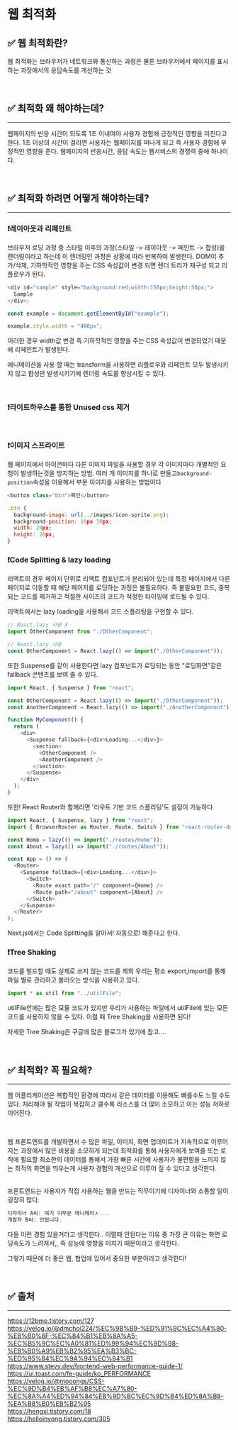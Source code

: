 # 웹 최적화

## ✅ 웹 최적화란?

웹 최적화는 브라우저가 네트워크와 통신하는 과정은 물론 브라우저에서 페이지를 표시하는 과정에서의 응답속도를 개선하는 것

<br>

## ✅ 최적화 왜 해야하는데?

---

웹페이지의 반응 시간이 되도록 1초 이내여야 사용자 경험에 긍정적인 영향을 미친다고 한다. 1초 이상의 시간이 걸리면 사용자는 웹페이지를 떠나게 되고 즉 사용자 경험에 부정적인 영향을 준다. 웹페이지의 반응시간, 응답 속도는 웹서비스의 경쟁력 중에 하나이다.

<br>

## ✅ 최적화 하려면 어떻게 해야하는데?

---

### ❗️레이아웃과 리페인트

브라우저 로딩 과정 중 스타일 이후의 과정(스타일 -> 레이아웃 -> 페인트 -> 합성)을 렌더링이라고 하는데 이 렌더링인 과정은 상황에 따라 반복하여 발생한다. DOM이 추가/삭제, 기하학적인 영향을 주는 CSS 속성값이 변경 되면 렌더 트리가 재구성 되고 리플로우가 된다.

```javascript
<div id="sample" style="background:red;width:150px;height:50px;">
  Sample
</div>;

const example = document.getElementById("example");

example.style.width = "400px";
```

이러한 경우 width값 변경 즉 기하학적인 영향을 주는 CSS 속성값이 변경되었기 때문에 리페인트가 발생된다.

에니메이션을 사용 할 때는 transform을 사용하면 리플로우와 리페인트 모두 발생시키지 않고 합성만 발생시키기에 렌더링 속도를 향상시킬 수 있다.

<br>

### ❗️라이트하우스를 통한 Unused css 제거

<br>

### ❗️이미지 스프라이트

웹 페이지에서 아이콘마다 다른 이미지 파일을 사용할 경우 각 이미지마다 개별적인 요청이 발생하는것을 방지하는 방법. 여러 개 이미지를 하나로 만들고`background-position`속성을 이용해서 부분 이미지를 사용하는 방법이다

```javascript
<button class="btn">확인</button>

.btn {
  background-image: url(../images/icon-sprite.png);
  background-position: 10px 10px;
  width: 20px;
  height: 20px;
}
```

### ❗️Code Splitting & lazy loading

리액트의 경우 페이지 단위로 리액트 컴포넌트가 분리되어 있는데 특정 페이지에서 다른 페이지로 이동할 때 해당 페이지를 로딩하는 과정은 불필요하다. 즉 불필요한 코드, 중복되는 코드를 제거하고 적절한 사이즈의 코드가 적정한 타이밍에 로드될 수 있다.

리액트에서는 lazy loading을 사용해서 코드 스플리팅을 구현할 수 있다.

```javascript
// React.lazy 사용 X
import OtherComponent from "./OtherComponent";

// React.lazy 사용
const OtherComponent = React.lazy(() => import("./OtherComponent"));
```

또한 Suspense를 같이 사용한다면 lazy 컴포넌트가 로딩되는 동안 "로딩화면"같은 fallback 콘텐츠를 보여 줄 수 있다.

```javascript
import React, { Suspense } from "react";

const OtherComponent = React.lazy(() => import("./OtherComponent"));
const AnotherComponent = React.lazy(() => import("./AnotherComponent"));

function MyComponent() {
  return (
    <div>
      <Suspense fallback={<div>Loading...</div>}>
        <section>
          <OtherComponent />
          <AnotherComponent />
        </section>
      </Suspense>
    </div>
  );
}
```

또한! React Router와 함께라면 '라우트 기반 코드 스플리팅'도 설정이 가능하다

```javascript
import React, { Suspense, lazy } from "react";
import { BrowserRouter as Router, Route, Switch } from "react-router-dom";

const Home = lazy(() => import("./routes/Home"));
const About = lazy(() => import("./routes/About"));

const App = () => (
  <Router>
    <Suspense fallback={<div>Loading...</div>}>
      <Switch>
        <Route exact path="/" component={Home} />
        <Route path="/about" component={About} />
      </Switch>
    </Suspense>
  </Router>
);
```

Next.js에서는 Code Splitting을 알아서! 자동으로! 해준다고 한다.

### ❗️Tree Shaking

코드를 빌드할 때도 실제로 쓰지 않는 코드를 제외
우리는 평소 export,import를 통해 파일 별로 관리하고 불러오는 방식을 사용하고 있다.

```javascript
import * as util from "../utilFile";
```

utilFile안에는 많은 모듈 코드가 있지만 우리가 사용하는 파일에서 utilFile에 있는 모든 코드를 사용하지 않을 수 있다. 이럴 때 Tree Shaking을 사용하면 된다!

자세한 Tree Shaking은 구글에 많은 블로그가 있기에 참고....

<br>

## ✅ 최적화? 꼭 필요해?

---

웹 어플리케이션은 복합적인 환경에 따라서 같은 데이터를 이용해도 빠를수도 느릴 수도 있다. 처리해야 될 작업이 복잡하고 클수록 리소스를 더 많이 소모하고 이는 성능 저하로 이어진다.

<br>

웹 프론트엔드를 개발하면서 수 많은 파일, 이미지, 화면 업데이트가 지속적으로 이루어지는 과정에서 많은 비용을 소모하게 되는데 최적화를 통해 사용자에게 보여줄 또는 로직에 필요할 최소한의 데이터를 통해서 가장 빠른 시간에 사용자가 불편함을 느끼지 않는 최적의 화면을 띄우는게 사용자 경험의 개선으로 이루어 질 수 있다고 생각한다.

<br>
프론트엔드는 사용자가 직접 사용하는 웹을 만드는 직무이기에 디자이너와 소통할 일이 굉장히 많다.

```javascript
디자이너 A씨: 여기 이부분 애니메이ㅅ...
개발자 B씨: 안됩니다.
```

다들 이런 경험 있을거라고 생각한다.. 이럴때 안된다는 이유 중 가장 큰 이유는 화면 로딩속도가 느려져서,, 즉 성능에 영향을 미치기 때문이라고 생각한다.

그렇기 때문에 더 좋은 웹, 협업에 있어서 중요한 부분이라고 생각한다!

<br>

## ✅ 출처

---

https://12bme.tistory.com/127
<br>
https://velog.io/@dmchoi224/%EC%9B%B9-%ED%91%9C%EC%A4%80-%EB%B0%8F-%EC%84%B1%EB%8A%A5-%EC%B5%9C%EC%A0%81%ED%99%94%EC%9D%98-%EB%B0%A9%EB%B2%95%EA%B3%BC-%ED%95%84%EC%9A%94%EC%84%B1
<br>
https://www.stevy.dev/frontend-web-performance-guide-1/
<br>
https://ui.toast.com/fe-guide/ko_PERFORMANCE
<br>
https://velog.io/@mooongs/CSS-%EC%9D%B4%EB%AF%B8%EC%A7%80-%EC%8A%A4%ED%94%84%EB%9D%BC%EC%9D%B4%ED%8A%B8-%EA%B8%B0%EB%B2%95
<br>
https://hengxi.tistory.com/18
<br>
https://helloinyong.tistory.com/305
